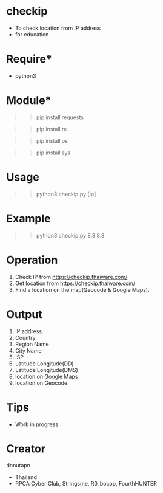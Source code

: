 # checkip
- To check location from IP address
- for education

# Require*
- python3

# Module*
>> pip install requests

>> pip install re

>> pip install os

>> pip install sys

# Usage
>> python3 checkip.py [ip]

# Example
>> python3 checkip.py 8.8.8.8

# Operation
1. Check IP from https://checkip.thaiware.com/
2. Get location from https://checkip.thaiware.com/
3. Find a location on the map(Geocode & Google Maps).

# Output
1. IP address
2. Country
3. Region Name
4. City Name
5. ISP
6. Latitude Longitude(DD)
7. Latitude Longitude(DMS)
8. location on Google Maps
9. location on Geocode

# Tips
- Work in progress

# Creator
donutapn
- Thailand
- RPCA Cyber Club, Stringsme, R0_bocop, FourthHUNTER
